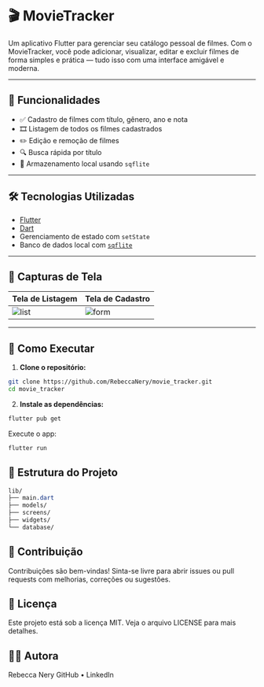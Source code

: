 # 🎬 MovieTracker

Um aplicativo Flutter para gerenciar seu catálogo pessoal de filmes. Com o MovieTracker, você pode adicionar, visualizar, editar e excluir filmes de forma simples e prática — tudo isso com uma interface amigável e moderna.

---

## 📱 Funcionalidades

- ✅ Cadastro de filmes com título, gênero, ano e nota
- 🎞 Listagem de todos os filmes cadastrados
- ✏️ Edição e remoção de filmes
- 🔍 Busca rápida por título
- 💾 Armazenamento local usando `sqflite`

---

## 🛠 Tecnologias Utilizadas

- [Flutter](https://flutter.dev/)
- [Dart](https://dart.dev/)
- Gerenciamento de estado com `setState`
- Banco de dados local com [`sqflite`](https://pub.dev/packages/sqflite)

---

## 📸 Capturas de Tela

| Tela de Listagem | Tela de Cadastro |
|------------------|------------------|
| ![list](assets/screenshots/list.png) | ![form](assets/screenshots/form.png) |

---

## 🚀 Como Executar

1. **Clone o repositório:**

```bash
git clone https://github.com/RebeccaNery/movie_tracker.git
cd movie_tracker
```

2. **Instale as dependências:**

```bash
flutter pub get
```

Execute o app:
```bash
flutter run
```
## 📂 Estrutura do Projeto
```css
lib/
├── main.dart
├── models/
├── screens/
├── widgets/
└── database/
```
## 🤝 Contribuição
Contribuições são bem-vindas! Sinta-se livre para abrir issues ou pull requests com melhorias, correções ou sugestões.

## 🧾 Licença
Este projeto está sob a licença MIT. Veja o arquivo LICENSE para mais detalhes.

## 👩‍💻 Autora
Rebecca Nery
GitHub • LinkedIn
